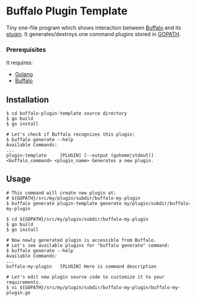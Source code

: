 # Buffalo Plugin Template

Tiny one-file program which shows interaction between [Buffalo](https://gobuffalo.io) and its [plugin](https://gobuffalo.io/en/docs/plugins). It generates/destroys one command plugins stored in [GOPATH](https://github.com/golang/go/wiki/GOPATH).

### Prerequisites

It requires:

* [Golang](https://golang.org/doc/install)
* [Buffalo](https://github.com/gobuffalo/buffalo)

## Installation

```
$ cd buffalo-plugin-template source directory
$ go build
$ go install

# Let's check if Buffalo recognizes this plugin:
$ buffalo generate --help
Available Commands:
...
plugin-template     [PLUGIN] [--output (gohome|stdout)] <buffalo_command> <plugin_name> Generates a new plugin.
```

## Usage

```
# This command will create new plugin at: 
# ${GOPATH}/src/my/plugin/subdir/buffalo-my-plugin
$ buffalo generate plugin-template generate my/plugin/subdir/buffalo-my-plugin

$ cd ${GOPATH}/src/my/plugin/subdir/buffalo-my-plugin
$ go build
$ go install

# Now newly generated plugin is accessible from Buffalo.
# Let's see available plugins for "buffalo generate" command:
$ buffalo generate --help
Available Commands:
...
buffalo-my-plugin   [PLUGIN] Here is command description

# Let's edit new plugin source code to customize it to your requirements.
$ vi ${GOPATH}/src/my/plugin/subdir/buffalo-my-plugin/buffalo-my-plugin.go
```


